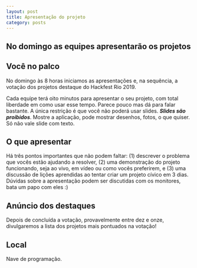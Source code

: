 ```yaml
---
layout: post
title: Apresentação do projeto
category: posts
---
```


No domingo as equipes apresentarão os projetos
---

## Você no palco

No domingo às 8 horas iniciamos as apresentações e, na sequência, a votação dos projetos destaque do Hackfest Rio 2019.

Cada equipe terá oito minutos para apresentar o seu projeto, com total liberdade em como usar esse tempo. Parece pouco mas dá para falar bastante. A única restrição é que você não poderá usar slides. ***Slides são proibidos***. Mostre a aplicação, pode mostrar desenhos, fotos, o que quiser. Só não vale slide com texto.


## O que apresentar

Há três pontos importantes que não podem faltar: (1) descrever o problema que vocês estão ajudando a resolver, (2) uma demonstração do projeto funcionando, seja ao vivo, em vídeo ou como vocês preferirem, e (3) uma discussão de lições aprendidas ao tentar criar um projeto cívico em 3 dias. Dúvidas sobre a apresentação podem ser discutidas com os monitores, bata um papo com eles :)

## Anúncio dos destaques

Depois de concluída a votação, provavelmente entre dez e onze, divulgaremos a lista dos projetos mais pontuados na votação!


## Local

Nave de programação.
